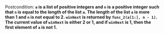 Postcondition: **`a` is a list of positive integers and `n` is a positive integer such that `n` is equal to the length of the list `a`. The length of the list `a` is more than 1 and `n` is not equal to 2. `winNext` is returned by `func_2(a[1:], n - 1)`. The current value of `winNext` is either 2 or 1, and if `winNext` is 1, then the first element of `a` is not 1.**